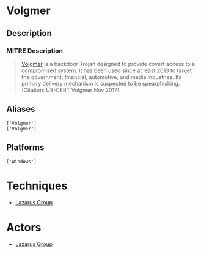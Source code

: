 
# Volgmer

## Description

### MITRE Description

> [Volgmer](https://attack.mitre.org/software/S0180) is a backdoor Trojan designed to provide covert access to a compromised system. It has been used since at least 2013 to target the government, financial, automotive, and media industries. Its primary delivery mechanism is suspected to be spearphishing. (Citation: US-CERT Volgmer Nov 2017)

## Aliases

```
['Volgmer']
['Volgmer']
```

## Platforms

```
['Windows']
```

# Techniques


* [Lazarus Group](../techniques/Lazarus-Group.md)


# Actors


* [Lazarus Group](../actors/Lazarus-Group.md)

